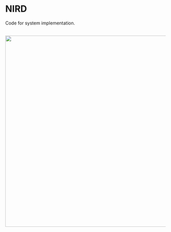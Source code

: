 # NIRD
Code for system implementation.
<p align="left">
    <br>
    <img src="https://raw.githubusercontent.com/18FAB7632B847BC8/NIRD/master/NIRD/system/static/img/screenshot.JPG" width="600"/>
    <br>
<p>
